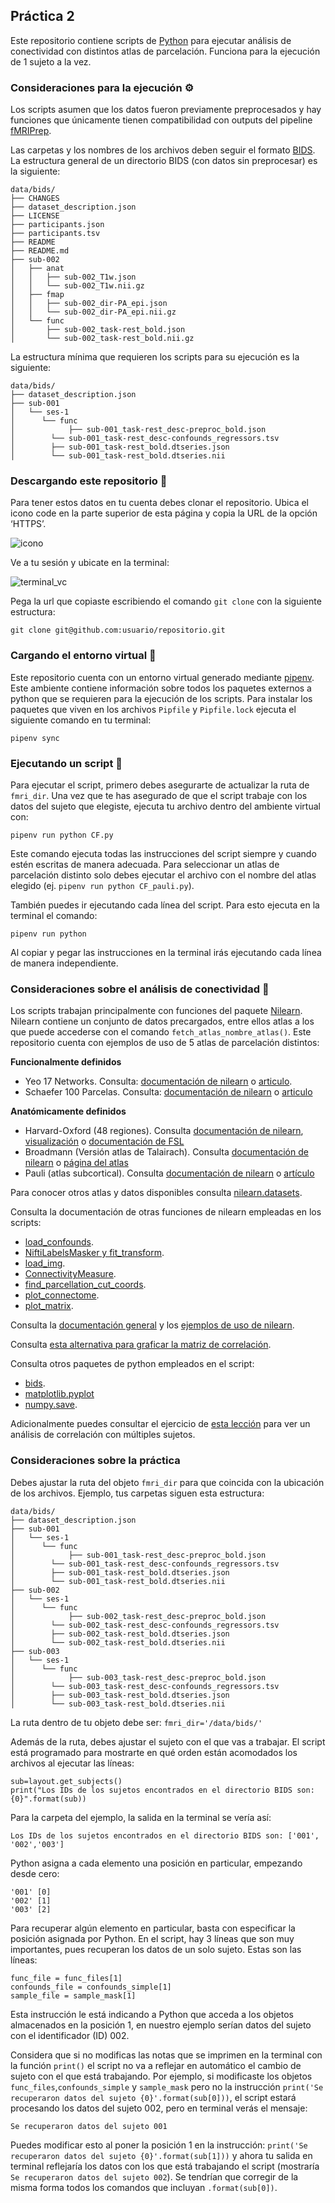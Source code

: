 ## Práctica 2

Este repositorio contiene scripts de [Python](https://www.python.org/) para ejecutar análisis de conectividad con distintos atlas de parcelación. Funciona para la ejecución de 1 sujeto a la vez. 

### Consideraciones para la ejecución ⚙
 
Los scripts asumen que los datos fueron previamente preprocesados y hay funciones que únicamente tienen compatibilidad con outputs del pipeline [fMRIPrep](https://fmriprep.org/en/20.1.1/index.html).

Las carpetas y los nombres de los archivos deben seguir el formato [BIDS](https://bids-specification.readthedocs.io/en/stable/). La estructura general de un directorio BIDS (con datos sin preprocesar) es la siguiente:

```
data/bids/
├── CHANGES
├── dataset_description.json
├── LICENSE
├── participants.json
├── participants.tsv
├── README
├── README.md
├── sub-002
│   ├── anat
│   │   ├── sub-002_T1w.json
│   │   └── sub-002_T1w.nii.gz
│   ├── fmap
│   │   ├── sub-002_dir-PA_epi.json
│   │   └── sub-002_dir-PA_epi.nii.gz
│   └── func
│       ├── sub-002_task-rest_bold.json
│       └── sub-002_task-rest_bold.nii.gz
```

La estructura mínima que requieren los scripts para su ejecución es la siguiente:

```
data/bids/
├── dataset_description.json
├── sub-001
│   └── ses-1 
│  	   └── func
│      		 ├── sub-001_task-rest_desc-preproc_bold.json
│		 └── sub-001_task-rest_desc-confounds_regressors.tsv
│		 ├── sub-001_task-rest_bold.dtseries.json
│		 └── sub-001_task-rest_bold.dtseries.nii
```

### Descargando este repositorio 🔽


Para tener estos datos en tu cuenta debes clonar el repositorio. Ubica el icono code en la parte superior de esta página y copia la URL de la opción ‘HTTPS’. 

![icono](https://docs.github.com/assets/cb-36330/images/help/repository/https-url-clone.png)

Ve a tu sesión y ubicate en la terminal:

![terminal_vc](https://i.stack.imgur.com/bTPA1.jpg)

Pega la url que copiaste escribiendo el comando ```git clone``` con la siguiente estructura:

```
git clone git@github.com:usuario/repositorio.git
```
### Cargando el entorno virtual 📂

Este repositorio cuenta con un entorno virtual generado mediante [pipenv](https://pipenv-es.readthedocs.io/es/latest/). Este ambiente contiene información sobre todos los paquetes externos a  python que se requieren para la ejecución de los scripts. Para instalar los paquetes que viven en los archivos ```Pipfile``` y ```Pipfile.lock``` ejecuta el siguiente comando en tu terminal:

```
pipenv sync
```

### Ejecutando un script 📑

Para ejecutar el script, primero debes asegurarte de actualizar la ruta de ```fmri_dir```. Una vez que te has asegurado de que el script trabaje con los datos del sujeto que elegiste, ejecuta tu archivo dentro del ambiente virtual con:

```
pipenv run python CF.py
```
Este comando ejecuta todas las instrucciones del script siempre y cuando estén escritas de manera adecuada. Para seleccionar un atlas de parcelación distinto solo debes ejecutar el archivo con el nombre del atlas elegido (ej. ```pipenv run python CF_pauli.py```).

También puedes ir ejecutando cada línea del script. Para esto ejecuta en la terminal el comando:

```
pipenv run python
```
Al copiar y pegar las instrucciones en la terminal irás ejecutando cada línea de manera independiente. 

### Consideraciones sobre el análisis de conectividad 🧠

Los scripts trabajan principalmente con funciones del paquete [Nilearn](https://nilearn.github.io/stable/index.html). Nilearn contiene un conjunto de datos precargados, entre ellos atlas a los que puede accederse con el comando ```fetch_atlas_nombre_atlas()```. Este repositorio cuenta con ejemplos de uso de 5 atlas de parcelación distintos:

**Funcionalmente definidos**
 + Yeo 17 Networks. Consulta: [documentación de nilearn](https://nilearn.github.io/stable/modules/generated/nilearn.datasets.fetch_atlas_yeo_2011.html#nilearn.datasets.fetch_atlas_yeo_2011) o [articulo](https://journals.physiology.org/doi/full/10.1152/jn.00338.2011).
 + Schaefer 100 Parcelas. Consulta: [documentación de nilearn](https://nilearn.github.io/stable/modules/generated/nilearn.datasets.fetch_atlas_schaefer_2018.html#nilearn.datasets.fetch_atlas_schaefer_2018) o [articulo](https://academic.oup.com/cercor/article/28/9/3095/3978804?login=false)

**Anatómicamente definidos**
 + Harvard-Oxford (48 regiones). Consulta [documentación de nilearn](https://nilearn.github.io/stable/modules/generated/nilearn.datasets.fetch_atlas_harvard_oxford.html#nilearn.datasets.fetch_atlas_harvard_oxford), [visualización](https://neurovault.org/collections/262/) o [documentación de FSL](https://fsl.fmrib.ox.ac.uk/fsl/fslwiki/Atlases)
 + Broadmann (Versión atlas de Talairach).  Consulta [documentación de nilearn](https://nilearn.github.io/stable/modules/generated/nilearn.datasets.fetch_atlas_talairach.html#nilearn.datasets.fetch_atlas_talairach) o [página del atlas](http://talairach.org/about.html#Labels)
 + Pauli (atlas subcortical). Consulta [documentación de nilearn](https://nilearn.github.io/stable/modules/generated/nilearn.datasets.fetch_atlas_pauli_2017.html#nilearn.datasets.fetch_atlas_pauli_2017) o [artículo](https://www.nature.com/articles/sdata201863)

Para conocer otros atlas y datos disponibles consulta [nilearn.datasets](https://nilearn.github.io/stable/modules/reference.html#module-nilearn.datasets).

Consulta la documentación de otras funciones de nilearn empleadas en los scripts:
* [load_confounds](https://nilearn.github.io/stable/modules/generated/nilearn.interfaces.fmriprep.load_confounds.html#nilearn.interfaces.fmriprep.load_confounds).
* [NiftiLabelsMasker y fit_transform](https://nilearn.github.io/stable/modules/generated/nilearn.maskers.NiftiLabelsMasker.html#nilearn.maskers.NiftiLabelsMasker).
* [load_img](https://nilearn.github.io/stable/modules/generated/nilearn.image.load_img.html#nilearn.image.load_img).
* [ConnectivityMeasure](https://nilearn.github.io/stable/modules/generated/nilearn.connectome.ConnectivityMeasure.html#nilearn.connectome.ConnectivityMeasure).
* [find_parcellation_cut_coords](https://nilearn.github.io/stable/modules/generated/nilearn.plotting.find_parcellation_cut_coords.html#nilearn.plotting.find_parcellation_cut_coords).
* [plot_connectome](https://nilearn.github.io/stable/modules/generated/nilearn.plotting.plot_connectome.html#nilearn.plotting.plot_connectome).
* [plot_matrix](https://nilearn.github.io/stable/modules/generated/nilearn.plotting.plot_matrix.html#nilearn.plotting.plot_matrix).

Consulta la [documentación general](https://nilearn.github.io/stable/user_guide.html) y los [ejemplos de uso de nilearn](https://nilearn.github.io/stable/auto_examples/index.html).

Consulta [esta alternativa para graficar la matriz de correlación](https://brainiak.org/tutorials/08-connectivity/). 

Consulta otros paquetes de python empleados en el script:
* [bids](https://bids-standard.github.io/pybids/generated/bids.layout.BIDSLayout.html?highlight=bidslayout#bids.layout.BIDSLayout). 
* [matplotlib.pyplot](https://matplotlib.org/stable/api/_as_gen/matplotlib.pyplot.savefig.html)
* [numpy.save](https://numpy.org/doc/stable/reference/generated/numpy.save.html).

Adicionalmente puedes consultar el ejercicio de [esta lección](https://carpentries-incubator.github.io/SDC-BIDS-fMRI/07-functional-connectivity-analysis/index.html) para ver un análisis de correlación con múltiples sujetos. 

### Consideraciones sobre la práctica
Debes ajustar la ruta del objeto ```fmri_dir``` para que coincida con la ubicación de los archivos. Ejemplo, tus carpetas siguen esta estructura:

```
data/bids/
├── dataset_description.json
├── sub-001
│   └── ses-1 
│  	   └── func
│      		 ├── sub-001_task-rest_desc-preproc_bold.json
│		 └── sub-001_task-rest_desc-confounds_regressors.tsv
│		 ├── sub-001_task-rest_bold.dtseries.json
│		 └── sub-001_task-rest_bold.dtseries.nii
├── sub-002
│   └── ses-1 
│  	   └── func
│      		 ├── sub-002_task-rest_desc-preproc_bold.json
│		 └── sub-002_task-rest_desc-confounds_regressors.tsv
│		 ├── sub-002_task-rest_bold.dtseries.json
│		 └── sub-002_task-rest_bold.dtseries.nii
├── sub-003
│   └── ses-1 
│  	   └── func
│      		 ├── sub-003_task-rest_desc-preproc_bold.json
│		 └── sub-003_task-rest_desc-confounds_regressors.tsv
│		 ├── sub-003_task-rest_bold.dtseries.json
│		 └── sub-003_task-rest_bold.dtseries.nii

```
La ruta dentro de tu objeto debe ser: ```fmri_dir='/data/bids/'```

Además de la ruta, debes ajustar el sujeto con el que vas a trabajar. El script está programado para mostrarte en qué orden están acomodados los archivos al ejecutar las líneas:
```
sub=layout.get_subjects()
print("Los IDs de los sujetos encontrados en el directorio BIDS son: {0}".format(sub)) 
```
Para la carpeta del ejemplo, la salida en la terminal se vería así:

```
Los IDs de los sujetos encontrados en el directorio BIDS son: ['001', '002','003']
```
Python asigna a cada elemento una posición en particular, empezando desde cero:

```
'001' [0]
'002' [1]
'003' [2]
```
Para recuperar algún elemento en particular, basta con especificar la posición asignada por Python. En el script, hay 3 líneas que son muy importantes, pues recuperan los datos de un solo sujeto. Estas son las líneas:
```
func_file = func_files[1]
confounds_file = confounds_simple[1]
sample_file = sample_mask[1]
```
Esta instrucción le está indicando a Python que acceda a los objetos almacenados en la posición 1, en nuestro ejemplo serían datos del sujeto con el identificador (ID) 002. 

Considera que si no modificas las notas que se imprimen en la terminal con la función ```print()``` el script no va a reflejar en automático el cambio de sujeto con el que está trabajando. Por ejemplo, si modificaste los objetos ```func_files```,```confounds_simple``` y ```sample_mask``` pero no la instrucción ```print('Se recuperaron datos del sujeto {0}'.format(sub[0]))```, el script estará procesando los datos del sujeto 002, pero en terminal verás el mensaje:
```
Se recuperaron datos del sujeto 001
```
Puedes modificar esto al poner la posición 1 en la instrucción: ```print('Se recuperaron datos del sujeto {0}'.format(sub[1]))``` y ahora tu salida en terminal reflejaría los datos con los que está trabajando el script (mostraría ```Se recuperaron datos del sujeto 002```). Se tendrían que corregir de la misma forma todos los comandos que incluyan ```.format(sub[0])```.


